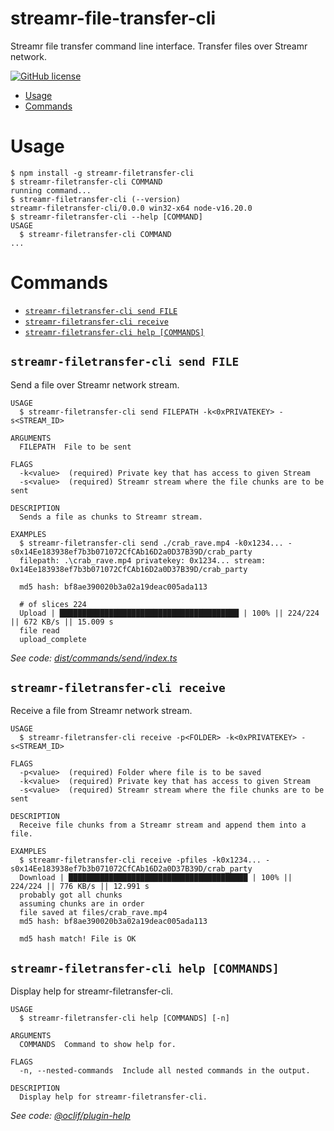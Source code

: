 streamr-file-transfer-cli
=================

Streamr file transfer command line interface. Transfer files over Streamr network.


[![GitHub license](https://img.shields.io/github/license/oclif/hello-world)](https://github.com/oclif/hello-world/blob/main/LICENSE)

<!-- toc -->
* [Usage](#usage)
* [Commands](#commands)
<!-- tocstop -->
# Usage
<!-- usage -->
```sh-session
$ npm install -g streamr-filetransfer-cli
$ streamr-filetransfer-cli COMMAND
running command...
$ streamr-filetransfer-cli (--version)
streamr-filetransfer-cli/0.0.0 win32-x64 node-v16.20.0
$ streamr-filetransfer-cli --help [COMMAND]
USAGE
  $ streamr-filetransfer-cli COMMAND
...
```
<!-- usagestop -->
# Commands
<!-- commands -->
* [`streamr-filetransfer-cli send FILE`](#streamr-filetransfer-cli-send-file)
* [`streamr-filetransfer-cli receive`](#streamr-filetransfer-cli-receive)
* [`streamr-filetransfer-cli help [COMMANDS]`](#streamr-filetransfer-cli-help-commands)

## `streamr-filetransfer-cli send FILE`

Send a file over Streamr network stream.

```
USAGE
  $ streamr-filetransfer-cli send FILEPATH -k<0xPRIVATEKEY> -s<STREAM_ID>

ARGUMENTS
  FILEPATH  File to be sent

FLAGS
  -k<value>  (required) Private key that has access to given Stream
  -s<value>  (required) Streamr stream where the file chunks are to be sent

DESCRIPTION
  Sends a file as chunks to Streamr stream.

EXAMPLES
  $ streamr-filetransfer-cli send ./crab_rave.mp4 -k0x1234... -s0x14Ee183938ef7b3b071072CfCAb16D2a0D37B39D/crab_party
  filepath: .\crab_rave.mp4 privatekey: 0x1234... stream: 0x14Ee183938ef7b3b071072CfCAb16D2a0D37B39D/crab_party

  md5 hash: bf8ae390020b3a02a19deac005ada113

  # of slices 224
  Upload | ████████████████████████████████████████ | 100% || 224/224 || 672 KB/s || 15.009 s
  file read
  upload_complete
```

_See code: [dist/commands/send/index.ts](https://github.com/yaruno/streamr-filetransfer-cli/blob/v0.0.0/dist/commands/send/index.ts)_

## `streamr-filetransfer-cli receive`

Receive a file from Streamr network stream.

```
USAGE
  $ streamr-filetransfer-cli receive -p<FOLDER> -k<0xPRIVATEKEY> -s<STREAM_ID>

FLAGS
  -p<value>  (required) Folder where file is to be saved
  -k<value>  (required) Private key that has access to given Stream
  -s<value>  (required) Streamr stream where the file chunks are to be sent

DESCRIPTION
  Receive file chunks from a Streamr stream and append them into a file.

EXAMPLES
  $ streamr-filetransfer-cli receive -pfiles -k0x1234... -s0x14Ee183938ef7b3b071072CfCAb16D2a0D37B39D/crab_party
  Download | ████████████████████████████████████████ | 100% || 224/224 || 776 KB/s || 12.991 s
  probably got all chunks
  assuming chunks are in order
  file saved at files/crab_rave.mp4
  md5 hash: bf8ae390020b3a02a19deac005ada113

  md5 hash match! File is OK
```

## `streamr-filetransfer-cli help [COMMANDS]`

Display help for streamr-filetransfer-cli.

```
USAGE
  $ streamr-filetransfer-cli help [COMMANDS] [-n]

ARGUMENTS
  COMMANDS  Command to show help for.

FLAGS
  -n, --nested-commands  Include all nested commands in the output.

DESCRIPTION
  Display help for streamr-filetransfer-cli.
```

_See code: [@oclif/plugin-help](https://github.com/oclif/plugin-help/blob/v5.2.9/src/commands/help.ts)_


<!-- commandsstop -->
